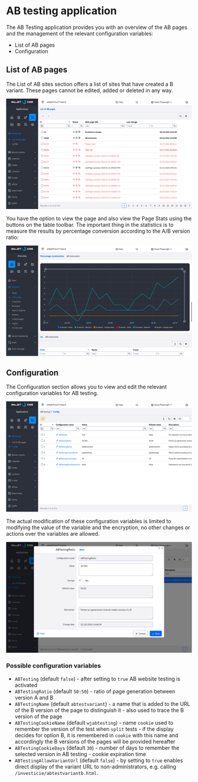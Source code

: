 # AB testing application

The AB Testing application provides you with an overview of the AB pages and the management of the relevant configuration variables:
- List of AB pages
- Configuration

## List of AB pages

The List of AB sites section offers a list of sites that have created a B variant. These pages cannot be edited, added or deleted in any way.

![](ab_test_page_list.png)

You have the option to view the page and also view the Page Stats using the buttons on the table toolbar. The important thing in the statistics is to measure the results by percentage conversion according to the A/B version ratio:

![](stat-percent.png)

## Configuration

The Configuration section allows you to view and edit the relevant configuration variables for AB testing.

![](ab_test_config_page.png)

The actual modification of these configuration variables is limited to modifying the value of the variable and the encryption, no other changes or actions over the variables are allowed.

![](ab_test_config_editor.png)

### Possible configuration variables

- `ABTesting` (default `false`) - after setting to `true` AB website testing is activated
- `ABTestingRatio` (default `50:50`) - ratio of page generation between version A and B
- `ABTestingName` (default `abtestvariant`) - a name that is added to the URL of the B version of the page to distinguish it - also used to trace the B version of the page
- `ABTestingCookieName` (default `wjabtesting`) - name `cookie` used to remember the version of the test when `split` tests - if the display decides for option B, it is remembered in `cookie` with this name and accordingly the B versions of the pages will be provided hereafter
- `ABTestingCookieDays` (default `30`) - number of days to remember the selected version in AB testing - cookie expiration time
- `ABTestingAllowVariantUrl` (default `false`) - by setting to `true` enables direct display of the variant URL to non-administrators, e.g. calling `/investicie/abtestvariantb.html`.
